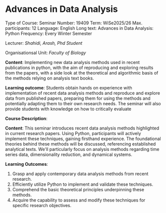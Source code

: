 # Advances in Data Analysis 

Type of Course: Seminar
Number: 19409
Term: WiSe2025/26
Max. participants: 12
Language: English
Long text: Advances in Data Analysis: Python
Frequency: Every Winter Semester

Lecturer:
*Shahidi, Arash, Phd Student*

Organisationsal Unit:
*Faculty of Biology*

**Content**:
Implementing new data analysis methods used in recent publications in python, with the aim of reproducing and exploring results from the papers, with a side look at the theoretical and algorithmic basis of the methods relying on analysis text books.

**Learning outcome**:
Students obtain hands on experience with implementation of recent data analysis methods and reproduce and explore data from published papers, preparing them for using the methods and potentially adapting them to their own research needs. The seminar will also provide students with knowledge on how to critically evaluate 


**Course Description**:

**Content**: This seminar introduces recent data analysis methods highlighted in current research papers. Using Python, participants will actively implement these techniques, gaining firsthand experience. The foundational theories behind these methods will be discussed, referencing established analytical texts. We'll particularly focus on analysis methods regarding time series data, dimensionality reduction, and dynamical systems.

**Learning Outcomes**:

1. Grasp and apply contemporary data analysis methods from recent research.
2. Efficiently utilize Python to implement and validate these techniques.
3. Comprehend the basic theoretical principles underpinning these methods.
4. Acquire the capability to assess and modify these techniques for specific research objectives.




